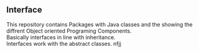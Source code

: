 ## Interface
This repository contains
Packages with Java classes and the showing the diffrent Object oriented Programing Components.<br />
Basically interfaces in line with inheritance. <br>
Interfaces work with the abstract classes.
nfjj
